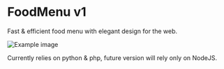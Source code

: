 # FoodMenu v1

Fast & efficient food menu with elegant design for the web.

![Example image](https://i.imgur.com/EwXPUcf.png)

Currently relies on python & php, future version will rely only on NodeJS.
